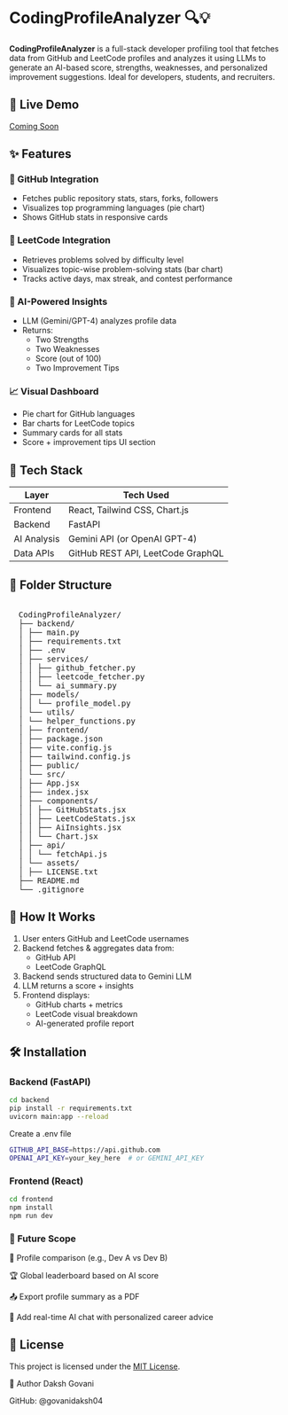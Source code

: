 # CodingProfileAnalyzer 🔍💡

**CodingProfileAnalyzer** is a full-stack developer profiling tool that fetches data from GitHub and LeetCode profiles and analyzes it using LLMs to generate an AI-based score, strengths, weaknesses, and personalized improvement suggestions. Ideal for developers, students, and recruiters.

## 🚀 Live Demo
[Coming Soon]()

## ✨ Features

### 🔹 GitHub Integration
- Fetches public repository stats, stars, forks, followers
- Visualizes top programming languages (pie chart)
- Shows GitHub stats in responsive cards

### 🔹 LeetCode Integration
- Retrieves problems solved by difficulty level
- Visualizes topic-wise problem-solving stats (bar chart)
- Tracks active days, max streak, and contest performance

### 🤖 AI-Powered Insights
- LLM (Gemini/GPT-4) analyzes profile data
- Returns:
  - Two Strengths
  - Two Weaknesses
  - Score (out of 100)
  - Two Improvement Tips

### 📈 Visual Dashboard
- Pie chart for GitHub languages
- Bar charts for LeetCode topics
- Summary cards for all stats
- Score + improvement tips UI section

## 🔧 Tech Stack

| Layer       | Tech Used                         |
|-------------|-----------------------------------|
| Frontend    | React, Tailwind CSS, Chart.js     |
| Backend     | FastAPI                           |
| AI Analysis | Gemini API (or OpenAI GPT-4)      |
| Data APIs   | GitHub REST API, LeetCode GraphQL |

## 📂 Folder Structure

<pre> 
  CodingProfileAnalyzer/ 
  ├── backend/ 
  │ ├── main.py 
  │ ├── requirements.txt 
  │ ├── .env 
  │ ├── services/ 
  │ │ ├── github_fetcher.py 
  │ │ ├── leetcode_fetcher.py 
  │ │ └── ai_summary.py 
  │ ├── models/ 
  │ │ └── profile_model.py 
  │ └── utils/ 
  │ └── helper_functions.py 
  │ ├── frontend/ 
  │ ├── package.json 
  │ ├── vite.config.js 
  │ ├── tailwind.config.js 
  │ ├── public/ 
  │ └── src/ 
  │ ├── App.jsx 
  │ ├── index.jsx 
  │ ├── components/ 
  │ │ ├── GitHubStats.jsx 
  │ │ ├── LeetCodeStats.jsx 
  │ │ ├── AiInsights.jsx 
  │ │ └── Chart.jsx 
  │ ├── api/ 
  │ │ └── fetchApi.js 
  │ └── assets/ 
  │ ├── LICENSE.txt
  ├── README.md 
  └── .gitignore 
</pre>


## 🔄 How It Works

1. User enters GitHub and LeetCode usernames
2. Backend fetches & aggregates data from:
   - GitHub API
   - LeetCode GraphQL
3. Backend sends structured data to Gemini LLM
4. LLM returns a score + insights
5. Frontend displays:
   - GitHub charts + metrics
   - LeetCode visual breakdown
   - AI-generated profile report

## 🛠️ Installation

### Backend (FastAPI)
```bash
cd backend
pip install -r requirements.txt
uvicorn main:app --reload
```

Create a .env file
```bash
GITHUB_API_BASE=https://api.github.com
OPENAI_API_KEY=your_key_here  # or GEMINI_API_KEY
```

### Frontend (React)
```bash
cd frontend
npm install
npm run dev
```

### 🔮 Future Scope
  👥 Profile comparison (e.g., Dev A vs Dev B)
  
  🏆 Global leaderboard based on AI score

  📤 Export profile summary as a PDF

  🧠 Add real-time AI chat with personalized career advice

## 📄 License
This project is licensed under the [MIT License](./LICENSE).

👤 Author
Daksh Govani

GitHub: @govanidaksh04
